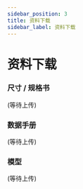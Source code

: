 ```yaml
---
sidebar_position: 3
title: 资料下载
sidebar_label: 资料下载
---
```


# 资料下载

### 尺寸 / 规格书
(等待上传)

### 数据手册
(等待上传)

### 模型
(等待上传)
